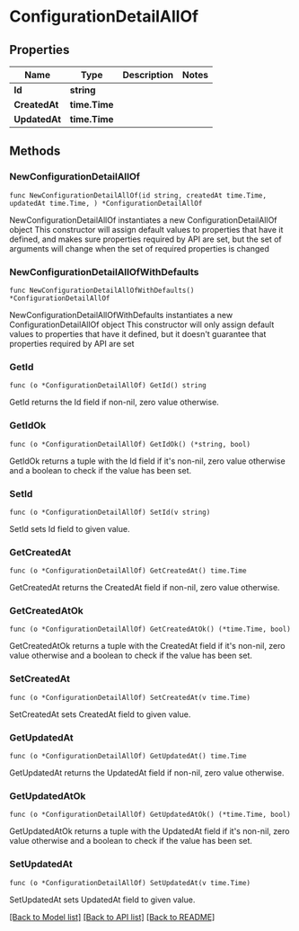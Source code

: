 # ConfigurationDetailAllOf

## Properties

Name | Type | Description | Notes
------------ | ------------- | ------------- | -------------
**Id** | **string** |  | 
**CreatedAt** | **time.Time** |  | 
**UpdatedAt** | **time.Time** |  | 

## Methods

### NewConfigurationDetailAllOf

`func NewConfigurationDetailAllOf(id string, createdAt time.Time, updatedAt time.Time, ) *ConfigurationDetailAllOf`

NewConfigurationDetailAllOf instantiates a new ConfigurationDetailAllOf object
This constructor will assign default values to properties that have it defined,
and makes sure properties required by API are set, but the set of arguments
will change when the set of required properties is changed

### NewConfigurationDetailAllOfWithDefaults

`func NewConfigurationDetailAllOfWithDefaults() *ConfigurationDetailAllOf`

NewConfigurationDetailAllOfWithDefaults instantiates a new ConfigurationDetailAllOf object
This constructor will only assign default values to properties that have it defined,
but it doesn't guarantee that properties required by API are set

### GetId

`func (o *ConfigurationDetailAllOf) GetId() string`

GetId returns the Id field if non-nil, zero value otherwise.

### GetIdOk

`func (o *ConfigurationDetailAllOf) GetIdOk() (*string, bool)`

GetIdOk returns a tuple with the Id field if it's non-nil, zero value otherwise
and a boolean to check if the value has been set.

### SetId

`func (o *ConfigurationDetailAllOf) SetId(v string)`

SetId sets Id field to given value.


### GetCreatedAt

`func (o *ConfigurationDetailAllOf) GetCreatedAt() time.Time`

GetCreatedAt returns the CreatedAt field if non-nil, zero value otherwise.

### GetCreatedAtOk

`func (o *ConfigurationDetailAllOf) GetCreatedAtOk() (*time.Time, bool)`

GetCreatedAtOk returns a tuple with the CreatedAt field if it's non-nil, zero value otherwise
and a boolean to check if the value has been set.

### SetCreatedAt

`func (o *ConfigurationDetailAllOf) SetCreatedAt(v time.Time)`

SetCreatedAt sets CreatedAt field to given value.


### GetUpdatedAt

`func (o *ConfigurationDetailAllOf) GetUpdatedAt() time.Time`

GetUpdatedAt returns the UpdatedAt field if non-nil, zero value otherwise.

### GetUpdatedAtOk

`func (o *ConfigurationDetailAllOf) GetUpdatedAtOk() (*time.Time, bool)`

GetUpdatedAtOk returns a tuple with the UpdatedAt field if it's non-nil, zero value otherwise
and a boolean to check if the value has been set.

### SetUpdatedAt

`func (o *ConfigurationDetailAllOf) SetUpdatedAt(v time.Time)`

SetUpdatedAt sets UpdatedAt field to given value.



[[Back to Model list]](../README.md#documentation-for-models) [[Back to API list]](../README.md#documentation-for-api-endpoints) [[Back to README]](../README.md)


